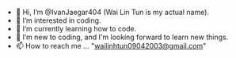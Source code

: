 - 👋 Hi, I’m @IvanJaegar404 (Wai Lin Tun is my actual name).
- 👀 I’m interested in coding.
- 🌱 I’m currently learning how to code.
- 💞️ I’m new to coding, and I'm looking forward to learn new things.
- 📫 How to reach me ... "wailinhtun09042003@gmail.com"

<!---
IvanJaegar404/IvanJaegar404 is a ✨ special ✨ repository because its `README.md` (this file) appears on your GitHub profile.
You can click the Preview link to take a look at your changes.
--->
